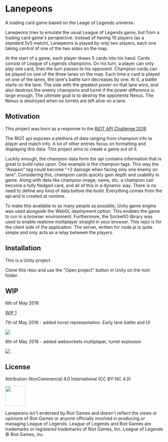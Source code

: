 # Lanepeons

A trading card game based on the Leage of Legends universe.

Lanepeons tries to emulate the usual League of Legends game, but from a trading card game's perspective. Instead of having 10 players (as a standard 5v5 match), Lanepeons is played by only two players, each one taking control of one of the two sides on the map.

At the start of a game, each player draws 5 cards into his hand. Cards consist of League of Legends champions. On his turn, a player can only play one card, then the turn passes to his opponent. Champion cards can be played on one of the three lanes on the map. Each time a card is played on one of the lanes, the lane's battle turn decreases by one. At 0, a battle starts on the lane. The side with the greatest power on that lane wins, and also destroys the enemy champions and turret if the power difference is large enough. The ultimate goal is to destroy the opponents Nexus. The Nexus is destroyed when no turrets are left alive on a lane.

## Motivation

This project was born as a response to the <a href="https://developer.riotgames.com/discussion/announcements/show/eoq3tZd1">RIOT API Challenge 2016</a>

The RIOT api exposes a plethora of data ranging from champion info to player and match info. A lot of other entries focus on formatting and displaying this data. This project aims to create a game out of it.

Luckily enough, the champion data form the api contains information that is great to build rules upon. One example is the champion tags. This way the "Assasin" tag could become "+2 damage when facing only one enemy on lane". Considering this, champion cards quickly gain depth and usability in game. Along with data like champion image, name, etc. a champion can become a fully fledged card, and all of this in a dynamic way. There is no need to define any kind of data before the build. Everything comes from the api and is created at runtime.

To make this available to as many people as possible, Unity game engine was used alongside the WebGL deployment option. This enables the game to run in a browser environment. Furthermore, the SocketIO library was used to enable realtime multiplayer straight in your browser. This repo is for the client side of the application. The server, written for node.js is quite simple and only acts as a relay between the players.

## Installation

This is a Unity project.

Clone this repo and use the "Open project" button in Unity on the root folder.

## WIP
6th of May 2016

<a href="http://i.imgur.com/UKkVWSU.gif">WIP 1</a>

7th of May 2016 - added turret representation. Early lane battle and UI

<img src="http://i.imgur.com/BZc8FeE.gif"/>

8th of May 2016 - added websockets multiplayer, turret explosion

<img src="http://i.imgur.com/b7Vn8cY.gif"/>

## License

Attribution-NonCommercial 4.0 International (CC BY-NC 4.0)

<img src="http://mirrors.creativecommons.org/presskit/buttons/88x31/png/by-nc.png" height="64"/>

Lanepeons isn't endorsed by Riot Games and doesn't reflect the views or opinions of Riot Games or anyone officially involved in producing or managing League of Legends. League of Legends and Riot Games are trademarks or registered trademarks of Riot Games, Inc. League of Legends © Riot Games, Inc.

